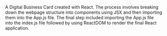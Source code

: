 A Digital Business Card created with React.
The process involves breaking down the webpage structure into components using JSX and then importing them into the App.js file.
The final step included importing the App.js file into the index.js file followed by using ReactDOM to render the final React application.
